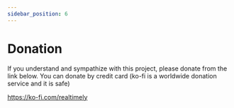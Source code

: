 ```yaml
---
sidebar_position: 6
---
```


# Donation
If you understand and sympathize with this project, please donate from the link below.
You can donate by credit card (ko-fi is a worldwide donation service and it is safe)

https://ko-fi.com/realtimely